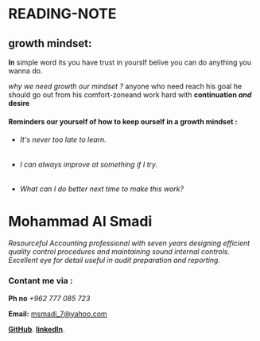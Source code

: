 # READING-NOTE
## growth mindset:
**In** simple word its you have trust in yourslf belive you can do anything you wanna do.


*why we need growth our mindset ?* anyone who need reach his goal he should go out from his comfort-zoneand work hard with  	**continuation _and_ desire**
#### Reminders our yourself of how to keep ourself in a growth mindset :
- ###### *It's never too late to learn.*
- ###### *I can always improve at something if I try.*
- ###### *What can I do better next time to make this work?*


# Mohammad Al Smadi

*Resourceful Accounting professional with seven years designing efficient quality control procedures and maintaining sound
internal controls. Excellent eye for detail useful in audit preparation and reporting.*
 
 ### Contant me via :
 
**Ph no** *+962 777 085 723*
 
**Email:** msmadi_7@yahoo.com
 
[**GitHub**](https://github.com/mohsmadi/).
[**linkedIn**](https://www.linkedin.com/in/mohammedsmadi/).  
